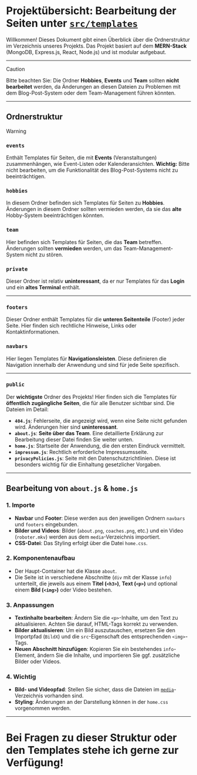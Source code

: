 # Projektübersicht: Bearbeitung der Seiten unter [`src/templates`](https://github.com/PaRaMeRoS/PaRaMeRoS/src/templates)

Willkommen! Dieses Dokument gibt einen Überblick über die Ordnerstruktur im Verzeichnis unseres Projekts. Das Projekt basiert auf dem **MERN-Stack** (MongoDB, Express.js, React, Node.js) und ist modular aufgebaut.

---

> [!CAUTION]
> Bitte beachten Sie:
> Die Ordner **Hobbies**, **Events** und **Team** sollten **nicht bearbeitet** werden, da Änderungen an diesen Dateien zu Problemen mit dem Blog-Post-System oder dem Team-Management führen könnten.  

---

## Ordnerstruktur

> [!WARNING]
> ### `events`
> Enthält Templates für Seiten, die mit **Events** (Veranstaltungen) zusammenhängen, wie Event-Listen oder Kalenderansichten. **Wichtig:** Bitte nicht bearbeiten, um die Funktionalität des Blog-Post-Systems nicht zu beeinträchtigen.
>
> ### `hobbies`
> In diesem Ordner befinden sich Templates für Seiten zu **Hobbies**. Änderungen in diesem Ordner sollten vermieden werden, da sie das **alte** Hobby-System beeinträchtigen könnten.
>
> ### `team`
> Hier befinden sich Templates für Seiten, die das **Team** betreffen. Änderungen sollten **vermieden** werden, um das Team-Management-System nicht zu stören.

### `private`
Dieser Ordner ist relativ **uninteressant**, da er nur Templates für das **Login** und ein **altes Terminal** enthält.  

---

### `footers`
Dieser Ordner enthält Templates für die **unteren Seitenteile** (Footer) jeder Seite. Hier finden sich rechtliche Hinweise, Links oder Kontaktinformationen.

### `navbars`
Hier liegen Templates für **Navigationsleisten**. Diese definieren die Navigation innerhalb der Anwendung und sind für jede Seite spezifisch.

---

### `public`
Der **wichtigste** Ordner des Projekts! Hier finden sich die Templates für **öffentlich zugängliche Seiten**, die für alle Benutzer sichtbar sind. Die Dateien im Detail:

- **`404.js`**: Fehlerseite, die angezeigt wird, wenn eine Seite nicht gefunden wird. Änderungen hier sind **uninteressant**.
- **`about.js`**: **Seite über das Team**. Eine detaillierte Erklärung zur Bearbeitung dieser Datei finden Sie weiter unten.
- **`home.js`**: Startseite der Anwendung, die den ersten Eindruck vermittelt.
- **`impressum.js`**: Rechtlich erforderliche Impressumsseite.
- **`privacyPolicies.js`**: Seite mit den Datenschutzrichtlinien. Diese ist besonders wichtig für die Einhaltung gesetzlicher Vorgaben.

---

## Bearbeitung von `about.js` & `home.js`

### 1. **Importe**
- **Navbar** und **Footer**: Diese werden aus den jeweiligen Ordnern `navbars` und `footers` eingebunden.
- **Bilder und Videos**: Bilder (`about.png`, `coaches.png`, etc.) und ein Video (`roboter.mkv`) werden aus dem `media`-Verzeichnis importiert.
- **CSS-Datei**: Das Styling erfolgt über die Datei `home.css`.

### 2. **Komponentenaufbau**
- Der Haupt-Container hat die Klasse `about`.
- Die Seite ist in verschiedene Abschnitte (`div` mit der Klasse `info`) unterteilt, die jeweils aus einem **Titel (`<h3>`)**, **Text (`<p>`)** und optional einem **Bild (`<img>`)** oder Video bestehen.

### 3. **Anpassungen**
- **Textinhalte bearbeiten**: Ändern Sie die `<p>`-Inhalte, um den Text zu aktualisieren. Achten Sie darauf, HTML-Tags korrekt zu verwenden.
- **Bilder aktualisieren**: Um ein Bild auszutauschen, ersetzen Sie den Importpfad (`BildX`) und die `src`-Eigenschaft des entsprechenden `<img>`-Tags.
- **Neuen Abschnitt hinzufügen**: Kopieren Sie ein bestehendes `info`-Element, ändern Sie die Inhalte, und importieren Sie ggf. zusätzliche Bilder oder Videos.

### 4. **Wichtig**
- **Bild- und Videopfad**: Stellen Sie sicher, dass die Dateien im [`media`](https://github.com/PaRaMeRoS/PaRaMeRoS/tree/main/src/media)-Verzeichnis vorhanden sind.
- **Styling**: Änderungen an der Darstellung können in der `home.css` vorgenommen werden.

---

# Bei Fragen zu dieser Struktur oder den Templates stehe ich gerne zur Verfügung!
